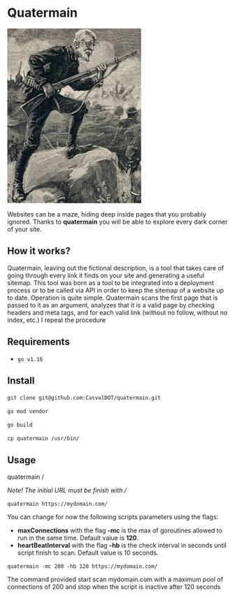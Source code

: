 # Quatermain

![Quatermain](./assets/main.jpg)

Websites can be a maze, hiding deep inside pages that you probably ignored. 
Thanks to **quatermain** you will be able to explore every dark corner of your site.

## How it works?
Quatermain, leaving out the fictional description, is a tool that takes care of going through every link it finds on your site and generating a useful sitemap. 
This tool was born as a tool to be integrated into a deployment process or to be called via API in order to keep the sitemap of a website up to date. 
Operation is quite simple. Quatermain scans the first page that is passed to it as an argument, 
analyzes that it is a valid page by checking headers and meta tags, and for each valid link (without no follow, without no index, etc.) I repeat the procedure 

## Requirements
- `go v1.16`

## Install
`git clone git@github.com:CasvalDOT/quatermain.git`

`go mod vendor`

`go build`

`cp quatermain /usr/bin/`

## Usage

quatermain <url>/

*Note! The initial URL must be finish with /*

```
quatermain https://mydomain.com/
```

You can change for now the following scripts parameters using the flags:
- **maxConnections** with the flag **-mc** is the max of goroutines allowed to run in the same time. Default value is **120**.
- **heartBeatInterval** with the flag **-hb** is the check interval in seconds until script finish to scan. Default value is 10 seconds.

```
quatermain -mc 200 -hb 120 https://mydomain.com/
```

The command provided start scan mydomain.com with a maximum pool of connections of 200 and stop when the script is inactive after 120 seconds
